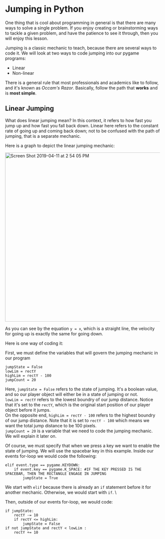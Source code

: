 # Jumping in Python

One thing that is cool about programming in general is that there are many ways to solve a single problem. If you enjoy creating or brainstorming ways to tackle a given problem, and have the patience to see it through, then you will enjoy this lesson.

Jumping is a classic mechanic to teach, because there are several ways to code it. We will look at two ways to code jumping into our pygame programs:
- Linear
- Non-linear

There is a general rule that most professionals and academics like to follow, and it's known as *Occam's Razor*. Basically, follow the path that **works** and is **most simple**.

## Linear Jumping

What does linear jumping mean? In this context, it refers to how fast you jump up and how fast you fall back down. Linear here refers to the constant rate of going up and coming back down; not to be confused with the path of jumping, that is a separate mechanic.

Here is a graph to depict the linear jumping mechanic:

<img width="550" alt="Screen Shot 2019-04-11 at 2 54 05 PM" src="https://user-images.githubusercontent.com/22228100/55996021-0f551100-5c6b-11e9-84bb-833b9507b9c8.png">

As you can see by the equation `y = x`, which is a straight line, the velocity for going up is exactly the same for going down.

Here is one way of coding it:

First, we must define the variables that will govern the jumping mechanic in our program
```
jumpState = False 
lowLim = rectY 
highLim = rectY - 100
jumpCount = 20
```

Here, `jumpState = False` refers to the state of jumping. It's a boolean value, and so our player object will either be in a state of jumping or not. \
`lowLim = rectY` refers to the lowest boundry of our jump distance. Notice that it's set to the `rectY`, which is the original start position of our player object before it jumps. \
On the opposite end, `highLim = rectY - 100` refers to the highest boundry of our jump distance. Note that it is set to `rectY - 100` which means we want the total jump distance to be 100 pixels. \
`jumpCount = 20` is a variable that we need to code the jumping mechanic. We will explain it later on.

Of course, we must specify that when we press a key we want to enable the state of jumping. We will use the spacebar key in this example. Inside our events for-loop we would code the following:
```
elif event.type == pygame.KEYDOWN:
    if event.key == pygame.K_SPACE: #IF THE KEY PRESSED IS THE SPACEBAR, THEN THE RECTANGLE ENGAGE IN JUMPING
        jumpState = True
```
We start with `elif` because there is already an `if` statement before it for another mechanic. Otherwise, we would start with `if`. \

Then, outside of our events for-loop, we would code:
```
if jumpState:
    rectY -= 10
    if rectY <= highLim:
        jumpState = False
if not jumpState and rectY < lowLim :
    rectY += 10
```


